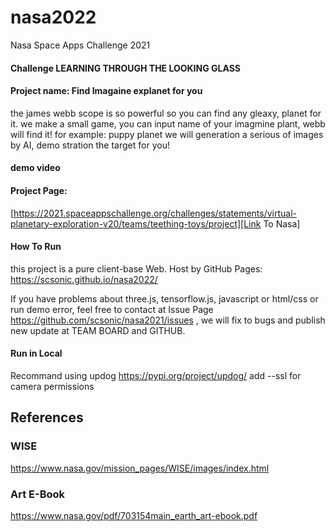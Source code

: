 # nasa2022




Nasa Space Apps Challenge 2021
#### Challenge LEARNING THROUGH THE LOOKING GLASS

#### Project name: Find Imagaine explanet for you 
the james webb scope is so powerful so you can find any gleaxy, planet for it.
we make a small game, you can input name of your imagmine plant, webb will find it!
for example: puppy planet
we will generation a serious of images by AI, demo stration the target for you!

#### demo video



#### Project Page:
[https://2021.spaceappschallenge.org/challenges/statements/virtual-planetary-exploration-v20/teams/teething-toys/project][Link To Nasa]


#### How To Run
this project is a pure client-base Web.
Host by GitHub Pages: https://scsonic.github.io/nasa2022/ 

If you have problems about three.js, tensorflow.js, javascript or html/css or run demo error, feel free to contact at Issue Page https://github.com/scsonic/nasa2021/issues , we will fix to bugs and publish new update at TEAM BOARD and GITHUB.

 
#### Run in Local
Recommand using updog https://pypi.org/project/updog/
add --ssl for camera permissions

[Youtube Video]: https://youtu.be/JQYQx5wINXM
[Link To Nasa]: https://2021.spaceappschallenge.org/challenges/statements/virtual-planetary-exploration-v20/teams/teething-toys/project



## References


### WISE 
https://www.nasa.gov/mission_pages/WISE/images/index.html


### Art E-Book
https://www.nasa.gov/pdf/703154main_earth_art-ebook.pdf
